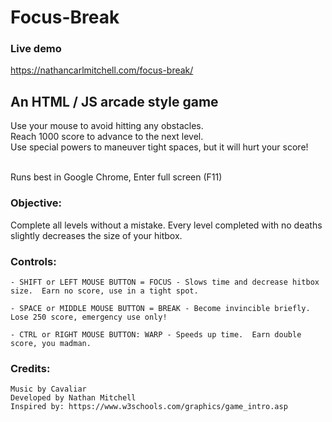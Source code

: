 # Focus-Break
### Live demo
https://nathancarlmitchell.com/focus-break/

## An HTML / JS arcade style game

Use your mouse to avoid hitting any obstacles. <br>
Reach 1000 score to advance to the next level. <br>
Use special powers to maneuver tight spaces, but it will hurt your score!

<br>
Runs best in Google Chrome, Enter full screen (F11)

### Objective:

Complete all levels without a mistake.  Every level completed with no deaths slightly decreases the size of your hitbox.

### Controls:

	- SHIFT or LEFT MOUSE BUTTON = FOCUS - Slows time and decrease hitbox size.  Earn no score, use in a tight spot.
	
	- SPACE or MIDDLE MOUSE BUTTON = BREAK - Become invincible briefly.  Lose 250 score, emergency use only!
	
	- CTRL or RIGHT MOUSE BUTTON: WARP - Speeds up time.  Earn double score, you madman.

### Credits:

	Music by Cavaliar
	Developed by Nathan Mitchell
	Inspired by: https://www.w3schools.com/graphics/game_intro.asp

